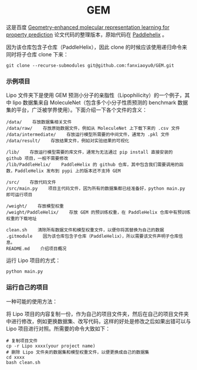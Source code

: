 <center><h1>GEM</h1></center>

这是百度 [Geometry-enhanced molecular representation learning for property prediction](https://www.nature.com/articles/s42256-021-00438-4) 论文代码的整理版本，原始代码在 [Paddlehelix](https://github.com/PaddlePaddle/PaddleHelix) 。

因为该仓库包含子仓库（PaddleHelix），因此 clone 的时候应该使用递归命令来同时将子仓库 clone 下来：

```
git clone --recurse-submodules git@github.com:fanxiaoyu0/GEM.git
```

### 示例项目

Lipo 文件夹下是使用 GEM 预测小分子的亲脂性（Lipophilicity）的一个例子，其中 lipo 数据集来自 MoleculeNet（包含多个小分子性质预测的 benchmark 数据集的平台，广泛被学界使用）。下面介绍一下各个文件的含义：

```
/data/    存放数据集相关文件
/data/raw/    存放原始数据文件，例如从 MoleculeNet 上下载下来的 .csv 文件
/data/intermediate/    存放运行模型所需要的中间文件，通常为 .pkl 文件  
/data/result/    存放结果文件，例如对实验结果的可视化

/lib/    存放运行模型需要的库文件，通常为无法通过 pip install 直接安装的 github 项目，一般不需要修改
/lib/PaddleHelix/    PaddleHelix 的 github 仓库，其中包含我们需要调用的函数，PaddleHelix 发布到 pypi 上的版本还不支持 GEM

/src/    存放代码文件
/src/main.py    项目主代码文件，因为所有的数据集都已经准备好，python main.py 即可运行项目

/weight/    存放模型权重
/weight/PaddleHelix/    存放 GEM 的预训练权重，在 PaddleHelix 仓库中有预训练权重的下载地址

clean.sh    清除所有数据文件和模型权重文件，以便你将其替换为自己的数据
.gitmodule    因为该仓库包含子仓库（PaddleHelix），所以需要该文件声明子仓库信息。
README.md    介绍项目概况
```

运行 Lipo 项目的方式：

```
python main.py
```

### 运行自己的项目

一种可能的使用方法：

将 Lipo 项目的内容复制一份，作为自己的项目文件夹，然后在自己的项目文件夹中进行修改，例如更换数据集、改写代码，这样的好处是修改之后如果出错可以与 Lipo 项目进行对照。所需要的命令大致如下：

```
# 复制项目文件
cp -r Lipo xxxx(your project name)
# 删除 Lipo 文件夹的数据集和模型权重文件，以便更换成自己的数据集
cd xxxx
bash clean.sh
```
